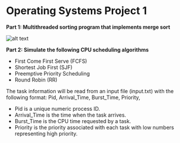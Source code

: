 # Operating Systems Project 1

**Part 1: Multithreaded sorting program that implements merge sort**

![alt text](https://www.coursehero.com/qa/attachment/17486375/)

**Part 2: Simulate the following CPU scheduling algorithms**
  - First Come First Serve (FCFS)
  - Shortest Job First (SJF)
  - Preemptive Priority Scheduling
  - Round Robin (RR)

The task information will be read from an input file (input.txt) with the following format:
Pid, Arrival_Time, Burst_Time, Priority,

- Pid is a unique numeric process ID.
- Arrival_Time is the time when the task arrives.
- Burst_Time is the CPU time requested by a task.
- Priority is the priority associated with each task with low numbers representing high priority.

